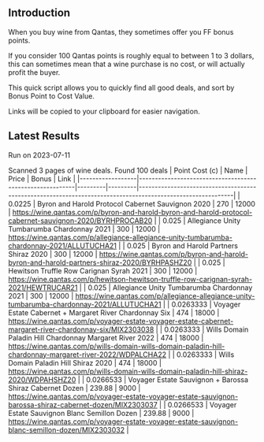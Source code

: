 ## Introduction

When you buy wine from Qantas, they sometimes offer you FF bonus points. 

If you consider 100 Qantas points is roughly equal to between 1 to 3 dollars, this can sometimes mean that a wine purchase is no cost, or will actually profit the buyer.

This quick script allows you to quickly find all good deals, and sort by Bonus Point to Cost Value.

Links will be copied to your clipboard for easier navigation.

## Latest Results

Run on 2023-07-11

Scanned 3 pages of wine deals.
Found 100 deals
|   Point Cost (c) | Name                                                     |   Price |   Bonus | Link                                                                                                       |
|------------------|----------------------------------------------------------|---------|---------|------------------------------------------------------------------------------------------------------------|
|        0.0225    | Byron and Harold Protocol Cabernet Sauvignon 2020        |  270    |   12000 | https://wine.qantas.com/p/byron-and-harold-byron-and-harold-protocol-cabernet-sauvignon-2020/BYRHPROCAB20  |
|        0.025     | Allegiance Unity Tumbarumba Chardonnay 2021              |  300    |   12000 | https://wine.qantas.com/p/allegiance-allegiance-unity-tumbarumba-chardonnay-2021/ALLUTUCHA21               |
|        0.025     | Byron and Harold Partners Shiraz 2020                    |  300    |   12000 | https://wine.qantas.com/p/byron-and-harold-byron-and-harold-partners-shiraz-2020/BYRHPASHZ20               |
|        0.025     | Hewitson Truffle Row Carignan Syrah 2021                 |  300    |   12000 | https://wine.qantas.com/p/hewitson-hewitson-truffle-row-carignan-syrah-2021/HEWTRUCAR21                    |
|        0.025     | Allegiance Unity Tumbarumba Chardonnay 2021              |  300    |   12000 | https://wine.qantas.com/p/allegiance-allegiance-unity-tumbarumba-chardonnay-2021/ALLUTUCHA21               |
|        0.0263333 | Voyager Estate Cabernet + Margaret River Chardonnay Six  |  474    |   18000 | https://wine.qantas.com/p/voyager-estate-voyager-estate-cabernet-margaret-river-chardonnay-six/MIX2303038  |
|        0.0263333 | Wills Domain Paladin Hill Chardonnay Margaret River 2022 |  474    |   18000 | https://wine.qantas.com/p/wills-domain-wills-domain-paladin-hill-chardonnay-margaret-river-2022/WDPALCHA22 |
|        0.0263333 | Wills Domain Paladin Hill Shiraz 2020                    |  474    |   18000 | https://wine.qantas.com/p/wills-domain-wills-domain-paladin-hill-shiraz-2020/WDPAHSHZ20                    |
|        0.0266533 | Voyager Estate Sauvignon + Barossa Shiraz Cabernet Dozen |  239.88 |    9000 | https://wine.qantas.com/p/voyager-estate-voyager-estate-sauvignon-barossa-shiraz-cabernet-dozen/MIX2303037 |
|        0.0266533 | Voyager Estate Sauvignon Blanc Semillon Dozen            |  239.88 |    9000 | https://wine.qantas.com/p/voyager-estate-voyager-estate-sauvignon-blanc-semillon-dozen/MIX2303032          |

